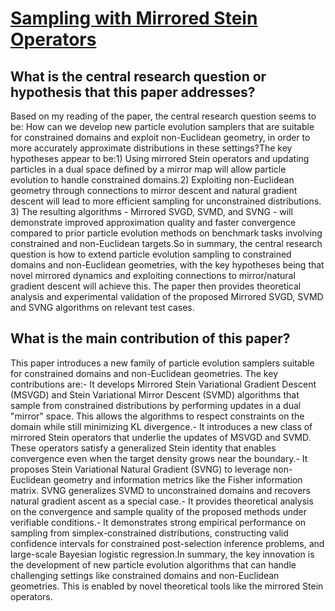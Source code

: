 # [Sampling with Mirrored Stein Operators](https://arxiv.org/abs/2106.12506v3)

## What is the central research question or hypothesis that this paper addresses?

Based on my reading of the paper, the central research question seems to be: How can we develop new particle evolution samplers that are suitable for constrained domains and exploit non-Euclidean geometry, in order to more accurately approximate distributions in these settings?The key hypotheses appear to be:1) Using mirrored Stein operators and updating particles in a dual space defined by a mirror map will allow particle evolution to handle constrained domains.2) Exploiting non-Euclidean geometry through connections to mirror descent and natural gradient descent will lead to more efficient sampling for unconstrained distributions. 3) The resulting algorithms - Mirrored SVGD, SVMD, and SVNG - will demonstrate improved approximation quality and faster convergence compared to prior particle evolution methods on benchmark tasks involving constrained and non-Euclidean targets.So in summary, the central research question is how to extend particle evolution sampling to constrained domains and non-Euclidean geometries, with the key hypotheses being that novel mirrored dynamics and exploiting connections to mirror/natural gradient descent will achieve this. The paper then provides theoretical analysis and experimental validation of the proposed Mirrored SVGD, SVMD and SVNG algorithms on relevant test cases.


## What is the main contribution of this paper?

This paper introduces a new family of particle evolution samplers suitable for constrained domains and non-Euclidean geometries. The key contributions are:- It develops Mirrored Stein Variational Gradient Descent (MSVGD) and Stein Variational Mirror Descent (SVMD) algorithms that sample from constrained distributions by performing updates in a dual "mirror" space. This allows the algorithms to respect constraints on the domain while still minimizing KL divergence.- It introduces a new class of mirrored Stein operators that underlie the updates of MSVGD and SVMD. These operators satisfy a generalized Stein identity that enables convergence even when the target density grows near the boundary.- It proposes Stein Variational Natural Gradient (SVNG) to leverage non-Euclidean geometry and information metrics like the Fisher information matrix. SVNG generalizes SVMD to unconstrained domains and recovers natural gradient ascent as a special case.- It provides theoretical analysis on the convergence and sample quality of the proposed methods under verifiable conditions.- It demonstrates strong empirical performance on sampling from simplex-constrained distributions, constructing valid confidence intervals for constrained post-selection inference problems, and large-scale Bayesian logistic regression.In summary, the key innovation is the development of new particle evolution algorithms that can handle challenging settings like constrained domains and non-Euclidean geometries. This is enabled by novel theoretical tools like the mirrored Stein operators.
